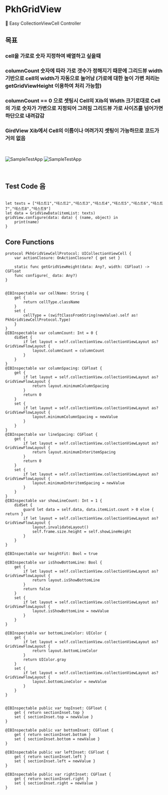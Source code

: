 # PkhGridView
👻 Easy CollectionViewCell Controller  

## 목표
### cell을 가로로 숫자 지정하여 배열하고 싶을때
### columnCount 숫자에 따라 가로 갯수가 정해지기 때문에 그리드뷰 width 기반으로 cell의 width가 자동으로 늘어남 (가로에 대한 높이 가변 처리는 getGridViewHeight 이용하여 처리 가능함)
### columnCount == 0 으로 셋팅시 Cell의 Xib의 Width 크기로대로 Cell의 가로 숫자가 가변으로 지정되어 그려짐 그리드뷰 가로 사이즈를 넘어가면 하단으로 내려감감
### GirdView Xib에서 Cell의 이름이나 여려가지 셋팅이 가능하므로 코드가 거의 없음
<br>

![SampleTestApp](https://github.com/pkh0225/PkhGridView/blob/master/ScreenShot.png)
![SampleTestApp](https://github.com/pkh0225/PkhGridView/blob/master/ScreenShot2.png)

<br>

## Test Code 음
```

let texts = ["테스트1","테스트2","테스트3","테스트4","테스트5","테스트6","테스트7","테스트8","테스트9"]
let data = GridViewData(itemList: texts)
gridView.configure(data: data) { (name, object) in
    print(name)
}
```


## Core Functions


```
protocol PkhGridViewCellProtocol: UICollectionViewCell {
    var actionClosure: OnActionClosure? { get set }
    
    static func getGridViewHeight(data: Any?, width: CGFloat) -> CGFloat
    func configure(_ data: Any?)
}


@IBInspectable var cellName: String {
    get {
        return cellType.className
    }
    set {
        cellType = (swiftClassFromString(newValue).self as! PkhGridViewCellProtocol.Type)
    }
}
@IBInspectable var columnCount: Int = 0 {
    didSet {
        if let layout = self.collectionView.collectionViewLayout as? GridViewFlowLayout {
            layout.columnCount = columnCount
        }
    }
}
@IBInspectable var columnSpacing: CGFloat {
    get {
        if let layout = self.collectionView.collectionViewLayout as? GridViewFlowLayout {
            return layout.minimumColumnSpacing
        }
        return 0
    }
    set {
        if let layout = self.collectionView.collectionViewLayout as? GridViewFlowLayout {
            layout.minimumColumnSpacing = newValue
        }
    }
}
@IBInspectable var lineSpacing: CGFloat {
    get {
        if let layout = self.collectionView.collectionViewLayout as? GridViewFlowLayout {
            return layout.minimumInteritemSpacing
        }
        return 0
    }
    set {
        if let layout = self.collectionView.collectionViewLayout as? GridViewFlowLayout {
            layout.minimumInteritemSpacing = newValue
        }
    }
}
@IBInspectable var showLineCount: Int = 1 {
    didSet {
        guard let data = self.data, data.itemList.count > 0 else { return }
        if let layout = self.collectionView.collectionViewLayout as? GridViewFlowLayout {
            layout.invalidateLayout()
            self.frame.size.height = self.showLineHeight
        }
    }
}

@IBInspectable var heightFit: Bool = true

@IBInspectable var isShowBottomLine: Bool {
    get {
        if let layout = self.collectionView.collectionViewLayout as? GridViewFlowLayout {
            return layout.isShowBottomLine
        }
        return false
    }
    set {
        if let layout = self.collectionView.collectionViewLayout as? GridViewFlowLayout {
            layout.isShowBottomLine = newValue
        }
    }
}

@IBInspectable var bottomLineColor: UIColor {
    get {
        if let layout = self.collectionView.collectionViewLayout as? GridViewFlowLayout {
            return layout.bottomLineColor
        }
        return UIColor.gray
    }
    set {
        if let layout = self.collectionView.collectionViewLayout as? GridViewFlowLayout {
            layout.bottomLineColor = newValue
        }
    }
}


@IBInspectable public var topInset: CGFloat {
    get { return sectionInset.top }
    set { sectionInset.top = newValue }
}

@IBInspectable public var bottomInset: CGFloat {
    get { return sectionInset.bottom }
    set { sectionInset.bottom = newValue }
}

@IBInspectable public var leftInset: CGFloat {
    get { return sectionInset.left }
    set { sectionInset.left = newValue }
}

@IBInspectable public var rightInset: CGFloat {
    get { return sectionInset.right }
    set { sectionInset.right = newValue }
}
```
